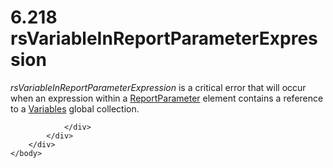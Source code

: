 <html dir="LTR" xmlns:mshelp="http://msdn.microsoft.com/mshelp" xmlns:ddue="http://ddue.schemas.microsoft.com/authoring/2003/5" xmlns:xlink="http://www.w3.org/1999/xlink" xmlns:tool="http://www.microsoft.com/tooltip">
    <head>
        <meta http-equiv="Content-Type" content="text/html; CHARSET=utf-8"></meta>
        <meta name="save" content="history"></meta>
        <title>6.218 rsVariableInReportParameterExpression</title>
        <xml>
            <mshelp:toctitle title="6.218 rsVariableInReportParameterExpression"></mshelp:toctitle>
            <mshelp:rltitle title="[MS-RDL]: rsVariableInReportParameterExpression"></mshelp:rltitle>
            <mshelp:keyword index="A" term="0e3ad775-06ba-40c4-9197-11f2d99c4629"></mshelp:keyword>
            <mshelp:attr name="DCSext.ContentType" value="open specification"></mshelp:attr>
            <mshelp:attr name="AssetID" value="0e3ad775-06ba-40c4-9197-11f2d99c4629"></mshelp:attr>
            <mshelp:attr name="TopicType" value="kbRef"></mshelp:attr>
            <mshelp:attr name="DCSext.Title" value="[MS-RDL]: rsVariableInReportParameterExpression" />
        </xml>
    </head>
    <body>
        <div id="header">
            <h1 class="heading">6.218 rsVariableInReportParameterExpression</h1>
        </div>
        <div id="mainSection">
            <div id="mainBody">
                <div id="allHistory" class="saveHistory"></div>
                <div id="sectionSection0" class="section" name="collapseableSection">
                    

<p><i>rsVariableInReportParameterExpression</i> is a critical
error that will occur when an expression within a <a href="7c3f4c83-9172-48db-94c1-693295c5d623.html">ReportParameter</a> element
contains a reference to a <a href="c3747cca-eb76-4004-bbdf-c74940cbe7e4.html">Variables</a>
global collection. </p>


                </div>
            </div>
        </div>
    </body>
</html>